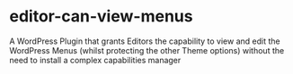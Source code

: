 editor-can-view-menus
=====================

A WordPress Plugin that grants Editors the capability to view and edit the WordPress Menus (whilst protecting the other Theme options) without the need to install a complex capabilities manager
